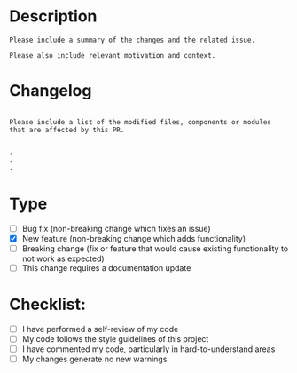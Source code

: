 # Description

```
Please include a summary of the changes and the related issue.

Please also include relevant motivation and context.
```

# Changelog

```

Please include a list of the modified files, components or modules that are affected by this PR.


-
-
-

```

# Type

- [ ] Bug fix (non-breaking change which fixes an issue)
- [x] New feature (non-breaking change which adds functionality)
- [ ] Breaking change (fix or feature that would cause existing functionality to not work as expected)
- [ ] This change requires a documentation update

# Checklist:

- [ ] I have performed a self-review of my code
- [ ] My code follows the style guidelines of this project
- [ ] I have commented my code, particularly in hard-to-understand areas
- [ ] My changes generate no new warnings
